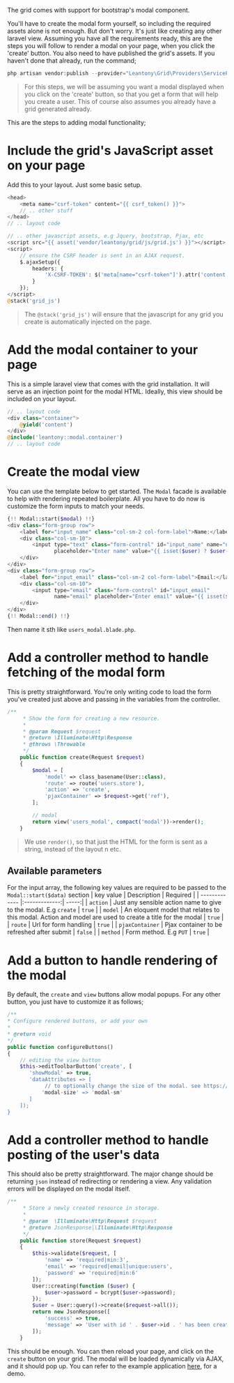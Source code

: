 The grid comes with support for bootstrap's modal component.

You'll have to create the modal form yourself, so including the required assets alone is not enough. But don't worry. It's just like creating any other laravel view.
Assuming you have all the requirements ready, this are the steps you will follow to render a modal on your page, when you click the 'create' button.
You also need to have published the grid's assets. If you haven't done that already, run the command;

```php
php artisan vendor:publish --provider="Leantony\Grid\Providers\ServiceProvider"
```
> For this steps, we will be assuming you want a modal displayed when you click on the 'create' button, so that you get a form that will help you create a user. This of course also assumes you already have a grid generated already.

This are the steps to adding modal functionality;

# Include the grid's JavaScript asset on your page
Add this to your layout. Just some basic setup.
```php
<head>
    <meta name="csrf-token" content="{{ csrf_token() }}">
    // .. other stuff
</head>
// .. layout code

// .. other javascript assets, e.g Jquery, bootstrap, Pjax, etc
<script src="{{ asset('vendor/leantony/grid/js/grid.js') }}"></script>
<script>
    // ensure the CSRF header is sent in an AJAX request.
    $.ajaxSetup({
        headers: {
            'X-CSRF-TOKEN': $('meta[name="csrf-token"]').attr('content')
        }
    });
</script>
@stack('grid_js')
```
> The `@stack('grid_js')` will ensure that the javascript for any grid you create is automatically injected on the page.

# Add the modal container to your page
This is a simple laravel view that comes with the grid installation. It will serve as an injection point for the modal HTML. Ideally, this view should be included on your layout.
```php
// .. layout code
<div class="container">
    @yield('content')
</div>
@include('leantony::modal.container')
// .. layout code
```

# Create the modal view
You can use the template below to get started. The `Modal` facade is available to help with rendering repeated boilerplate. All you have to do now is customize the form inputs to match your needs.
```php
{!! Modal::start($modal) !!}
<div class="form-group row">
    <label for="input_name" class="col-sm-2 col-form-label">Name:</label>
    <div class="col-sm-10">
        <input type="text" class="form-control" id="input_name" name="name"
               placeholder="Enter name" value="{{ isset($user) ? $user->name : old('name')}}">
    </div>
</div>
<div class="form-group row">
    <label for="input_email" class="col-sm-2 col-form-label">Email:</label>
    <div class="col-sm-10">
        <input type="email" class="form-control" id="input_email"
               name="email" placeholder="Enter email" value="{{ isset($user) ? $user->email : old('email')}}">
    </div>
</div>
{!! Modal::end() !!}
```

Then name it sth like `users_modal.blade.php`.

# Add a controller method to handle fetching of the modal form
This is pretty straightforward. You're only writing code to load the form you've created just above and passing in the variables from the controller.
```php
/**
     * Show the form for creating a new resource.
     *
     * @param Request $request
     * @return \Illuminate\Http\Response
     * @throws \Throwable
     */
    public function create(Request $request)
    {
        $modal = [
            'model' => class_basename(User::class),
            'route' => route('users.store'),
            'action' => 'create',
            'pjaxContainer' => $request->get('ref'),
        ];

        // modal
        return view('users_modal', compact('modal'))->render();
    }
```
> We use `render()`, so that just the HTML for the form is sent as a string, instead of the layout n etc.

## Available parameters
For the input array, the following key values are required to be passed to the `Modal::start($data)` section
| key value        | Description           | Required  |
| ------------- |:-------------:| -----:|
| `action`      | Just any sensible action name to give to the modal. E.g `create` | `true` |
| `model`      | An eloquent model that relates to this modal. Action and model are used to create a title for the modal      |   `true` |
| `route` | Url for form handling      |    `true` |
| `pjaxContainer` | Pjax container to be refreshed after submit      |    `false` |
| `method` | Form method. E.g `PUT`     |    `true` |

# Add a button to handle rendering of the modal
By default, the `create` and `view` buttons allow modal popups. For any other button, you just have to customize it as follows;
```php
/**
* Configure rendered buttons, or add your own
*
* @return void
*/
public function configureButtons()
{
    // editing the view button
    $this->editToolbarButton('create', [
       'showModal' => true,
       'dataAttributes => [
            // to optionally change the size of the modal. see https://getbootstrap.com/docs/4.0/components/modal/#optional-sizes
           'modal-size' => 'modal-sm'
       ]
    ]);
}
```

# Add a controller method to handle posting of the user's data
This should also be pretty straightforward. The major change should be returning `json` instead of redirecting or rendering a view. Any validation errors will be displayed on the modal itself.
```php
/**
     * Store a newly created resource in storage.
     *
     * @param  \Illuminate\Http\Request $request
     * @return JsonResponse|\Illuminate\Http\Response
     */
    public function store(Request $request)
    {
        $this->validate($request, [
            'name' => 'required|min:3',
            'email' => 'required|email|unique:users',
            'password' => 'required|min:6'
        ]);
        User::creating(function ($user) {
            $user->password = bcrypt($user->password);
        });
        $user = User::query()->create($request->all());
        return new JsonResponse([
            'success' => true,
            'message' => 'User with id ' . $user->id . ' has been created.'
        ]);
    }
```
This should be enough. You can then reload your page, and click on the `create` button on your grid. The modal will be loaded dynamically via AJAX, and it should pop up.
You can refer to the example application [here](http://laravel-grid.herokuapp.com), for a demo.